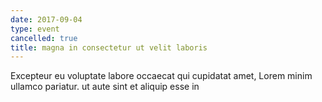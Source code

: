 ```yaml
---
date: 2017-09-04
type: event
cancelled: true
title: magna in consectetur ut velit laboris
---
```

Excepteur eu voluptate labore occaecat qui cupidatat amet, Lorem minim ullamco pariatur. ut aute sint et aliquip esse in